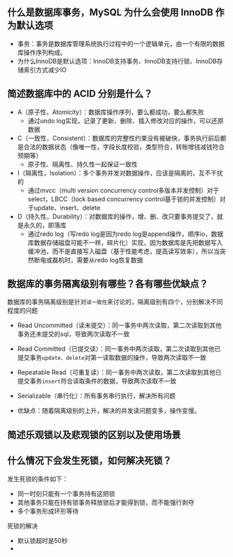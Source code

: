 ## 什么是数据库事务，MySQL 为什么会使用 InnoDB 作为默认选项
- 事务：事务是数据库管理系统执行过程中的一个逻辑单元，由一个有限的数据库操作序列构成。
- 为什么InnoDB是默认选项：InnoDB支持事务、InnoDB支持行锁、InnoDB存储索引方式减少IO

## 简述数据库中的 ACID 分别是什么？
- A（原子性，Atomicity）：数据库操作序列，要么都成功，要么都失败
  - 通过undo log实现，记录了更新、删除、插入修改对应的操作，可以还原数据
- C（一致性，Consistent）：数据库的完整性约束没有被破快，事务执行前后都是合法的数据状态（像唯一性，字段长度校验，类型符合，转账增钱减钱符合预期等）
  - 原子性、隔离性、持久性一起保证一致性
- I（隔离性，Isolation）：多个事务并发对数据操作，应该是隔离的，互不干扰的
  - 通过mvcc（multi version concurrency control多版本并发控制）对于select，LBCC（lock based concurrency control基于锁的并发控制）对于update、insert、delete
- D（持久性，Durability）：对数据库的操作，增、删、改只要事务提交了，就是永久的，即落库
  - 通过redo log（写redo log是因为redo log是append操作，顺序io，数据库数据存储磁盘可能不一样，碎片化）实现，因为数据库是先把数据写入缓冲池，而不是直接写入磁盘（基于性能考虑，提高读写效率），所以当突然断电或磊机时，需要从redo log恢复数据

## 数据库的事务隔离级别有哪些？各有哪些优缺点？
数据库的事务隔离级别是针对`读一致性`来讨论的，隔离级别有四个，分别解决不同程度的问题
- Read Uncommitted（读未提交）：同一事务中两次读取，第二次读取到其他事务还未提交的sql，导致两次读取不一致
- Read Committed（已提交读）：同一事务中两次读取，第二次读取到其他已提交事务`update、delete`对第一读取数据的操作，导致两次读取不一致
- Repeatable Read（可重复读）：同一事务中两次读取，第二次读取到其他已提交事务`insert`符合读取条件的数据，导致两次读取不一致
- Serializable（串行化）：所有事务串行执行，解决所有问题

- 优缺点：随着隔离级别的上升，解决的并发读问题变多，操作变慢。

## 简述乐观锁以及悲观锁的区别以及使用场景
## 什么情况下会发生死锁，如何解决死锁？
发生死锁的条件如下：
- 同一时刻只能有一个事务持有这把锁
- 其他事务只能在持有锁事务释放锁后才能得到锁，而不能强行剥夺
- 多个事务形成环形等待

死锁的解决
- 默认锁超时是50秒
- 